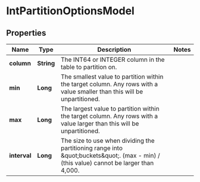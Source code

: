 
# IntPartitionOptionsModel

## Properties
Name | Type | Description | Notes
------------ | ------------- | ------------- | -------------
**column** | **String** | The INT64 or INTEGER column in the table to partition on.  | 
**min** | **Long** | The smallest value to partition within the target column. Any rows with a value smaller than this will be unpartitioned.  | 
**max** | **Long** | The largest value to partition within the target column. Any rows with a value larger than this will be unpartitioned.  | 
**interval** | **Long** | The size to use when dividing the partitioning range into \&quot;buckets\&quot;. (max - min) / (this value) cannot be larger than 4,000.  | 



